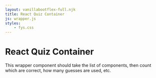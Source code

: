 ```yaml
---
layout: vanillabootflex-full.njk
title: React Quiz Container
js: wrapper.js
styles:
	- fys.css
---
```


# React Quiz Container

This wrapper component should take the list of components, then count which are correct, how many guesses are used, etc.

<div id="question-node"></div>